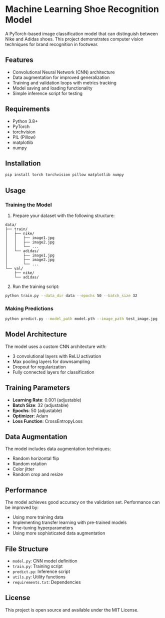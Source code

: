 # Machine Learning Shoe Recognition Model

A PyTorch-based image classification model that can distinguish between Nike and Adidas shoes. This project demonstrates computer vision techniques for brand recognition in footwear.

## Features

- Convolutional Neural Network (CNN) architecture
- Data augmentation for improved generalization
- Training and validation loops with metrics tracking
- Model saving and loading functionality
- Simple inference script for testing

## Requirements

- Python 3.8+
- PyTorch
- torchvision
- PIL (Pillow)
- matplotlib
- numpy

## Installation

```bash
pip install torch torchvision pillow matplotlib numpy
```

## Usage

### Training the Model

1. Prepare your dataset with the following structure:
```
data/
├── train/
│   ├── nike/
│   │   ├── image1.jpg
│   │   ├── image2.jpg
│   │   └── ...
│   └── adidas/
│       ├── image1.jpg
│       ├── image2.jpg
│       └── ...
└── val/
    ├── nike/
    └── adidas/
```

2. Run the training script:
```bash
python train.py --data_dir data --epochs 50 --batch_size 32
```

### Making Predictions

```bash
python predict.py --model_path model.pth --image_path test_image.jpg
```

## Model Architecture

The model uses a custom CNN architecture with:
- 3 convolutional layers with ReLU activation
- Max pooling layers for downsampling
- Dropout for regularization
- Fully connected layers for classification

## Training Parameters

- **Learning Rate**: 0.001 (adjustable)
- **Batch Size**: 32 (adjustable)
- **Epochs**: 50 (adjustable)
- **Optimizer**: Adam
- **Loss Function**: CrossEntropyLoss

## Data Augmentation

The model includes data augmentation techniques:
- Random horizontal flip
- Random rotation
- Color jitter
- Random crop and resize

## Performance

The model achieves good accuracy on the validation set. Performance can be improved by:
- Using more training data
- Implementing transfer learning with pre-trained models
- Fine-tuning hyperparameters
- Using more sophisticated data augmentation

## File Structure

- `model.py`: CNN model definition
- `train.py`: Training script
- `predict.py`: Inference script
- `utils.py`: Utility functions
- `requirements.txt`: Dependencies

## License

This project is open source and available under the MIT License.
